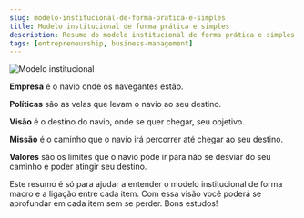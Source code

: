 ```yaml
---
slug: modelo-institucional-de-forma-pratica-e-simples
title: Modelo institucional de forma prática e simples
description: Resumo do modelo institucional de forma prática e simples
tags: [entrepreneurship, business-management]
---
```


![Modelo institucional](/img/modelo_institucional.jpg)

**Empresa** é o navio onde os navegantes estão.

**Políticas** são as velas que levam o  navio ao seu destino.

**Visão** é o destino do navio, onde se quer chegar, seu objetivo.

**Missão** é o  caminho que o navio irá percorrer até chegar ao seu destino.

**Valores** são os limites que o navio pode ir para não se desviar do seu caminho e poder atingir seu destino.

<!--truncate-->

Este resumo é só para ajudar a entender o modelo institucional de forma macro e a ligação entre cada item. Com essa visão você poderá se aprofundar em cada item sem se perder. Bons estudos!
